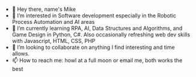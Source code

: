 - 👋 Hey there, name's Mike
- 👀 I’m interested in Software development especially in the Robotic Process Automation and AI areas
- 🌱 I’m currently learning RPA, AI, Data Structures and Algorithms, and Game Design in Python, C#. Also occasionally refreshing web dev skills with Javascript, HTML, CSS, PHP 
- 💞️ I’m looking to collaborate on anything I find interesting and time allows.
- 📫 How to reach me: howl at a full moon or email me, both works the best

<!---
mikebrinza/mikebrinza is a ✨ special ✨ repository because its `README.md` (this file) appears on your GitHub profile.
You can click the Preview link to take a look at your changes.
--->

